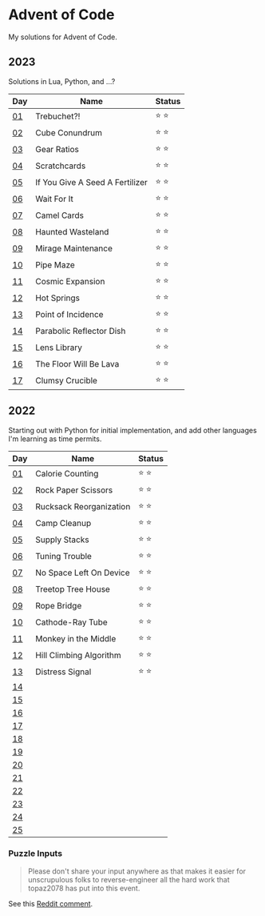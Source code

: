 # Advent of Code

My solutions for Advent of Code.

## 2023

Solutions in Lua, Python, and ...?

|Day|Name|Status|
|---|---|---|
|[01](https://adventofcode.com/2023/day/1)|Trebuchet?!|⭐ ⭐|
|[02](https://adventofcode.com/2023/day/2)|Cube Conundrum|⭐ ⭐|
|[03](https://adventofcode.com/2023/day/3)|Gear Ratios|⭐ ⭐|
|[04](https://adventofcode.com/2023/day/4)|Scratchcards|⭐ ⭐|
|[05](https://adventofcode.com/2023/day/5)|If You Give A Seed A Fertilizer|⭐ ⭐|
|[06](https://adventofcode.com/2023/day/6)|Wait For It|⭐ ⭐|
|[07](https://adventofcode.com/2023/day/7)|Camel Cards|⭐ ⭐|
|[08](https://adventofcode.com/2023/day/8)|Haunted Wasteland|⭐ ⭐|
|[09](https://adventofcode.com/2023/day/9)|Mirage Maintenance|⭐ ⭐|
|[10](https://adventofcode.com/2023/day/10)|Pipe Maze|⭐ ⭐|
|[11](https://adventofcode.com/2023/day/11)|Cosmic Expansion|⭐ ⭐|
|[12](https://adventofcode.com/2023/day/12)|Hot Springs|⭐ ⭐|
|[13](https://adventofcode.com/2023/day/13)|Point of Incidence|⭐ ⭐|
|[14](https://adventofcode.com/2023/day/14)|Parabolic Reflector Dish|⭐ ⭐|
|[15](https://adventofcode.com/2023/day/15)|Lens Library|⭐ ⭐|
|[16](https://adventofcode.com/2023/day/16)|The Floor Will Be Lava|⭐ ⭐|
|[17](https://adventofcode.com/2023/day/17)|Clumsy Crucible|⭐ ⭐|

## 2022

Starting out with Python for initial implementation, and add other languages I'm learning as time permits.

|Day|Name|Status|
|---|---|---|
|[01](https://adventofcode.com/2022/day/1)|Calorie Counting|⭐ ⭐|
|[02](https://adventofcode.com/2022/day/2)|Rock Paper Scissors|⭐ ⭐|
|[03](https://adventofcode.com/2022/day/3)|Rucksack Reorganization|⭐ ⭐|
|[04](https://adventofcode.com/2022/day/4)|Camp Cleanup|⭐ ⭐|
|[05](https://adventofcode.com/2022/day/5)|Supply Stacks|⭐ ⭐|
|[06](https://adventofcode.com/2022/day/6)|Tuning Trouble|⭐ ⭐|
|[07](https://adventofcode.com/2022/day/7)|No Space Left On Device|⭐ ⭐|
|[08](https://adventofcode.com/2022/day/8)|Treetop Tree House|⭐ ⭐|
|[09](https://adventofcode.com/2022/day/9)|Rope Bridge|⭐ ⭐|
|[10](https://adventofcode.com/2022/day/10)|Cathode-Ray Tube|⭐ ⭐|
|[11](https://adventofcode.com/2022/day/11)|Monkey in the Middle|⭐ ⭐|
|[12](https://adventofcode.com/2022/day/12)|Hill Climbing Algorithm|⭐ ⭐|
|[13](https://adventofcode.com/2022/day/13)|Distress Signal|⭐ ⭐|
|[14](https://adventofcode.com/2022/day/14)|||
|[15](https://adventofcode.com/2022/day/15)|||
|[16](https://adventofcode.com/2022/day/16)|||
|[17](https://adventofcode.com/2022/day/17)|||
|[18](https://adventofcode.com/2022/day/18)|||
|[19](https://adventofcode.com/2022/day/19)|||
|[20](https://adventofcode.com/2022/day/20)|||
|[21](https://adventofcode.com/2022/day/21)|||
|[22](https://adventofcode.com/2022/day/22)|||
|[23](https://adventofcode.com/2022/day/23)|||
|[24](https://adventofcode.com/2022/day/24)|||
|[25](https://adventofcode.com/2022/day/25)|||

### Puzzle Inputs

> Please don't share your input anywhere as that makes it easier for unscrupulous folks to reverse-engineer all the hard work that topaz2078 has put into this event.

See this [Reddit comment](https://www.reddit.com/r/adventofcode/comments/e7khy8/comment/fa13hb9/).
